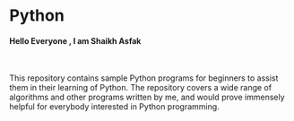 # Python

<h4>Hello Everyone , I am Shaikh Asfak</h4><br>

<p>This repository contains sample Python programs for beginners to assist them in their learning of Python. The repository covers a wide range of algorithms and other programs written by me, and would prove immensely helpful for everybody interested in Python programming.</p><br>
